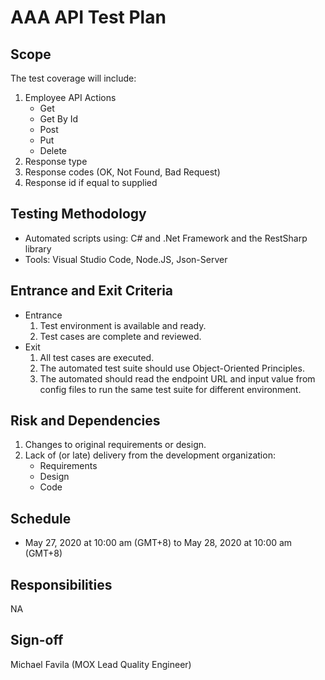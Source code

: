 # AAA API Test Plan

## Scope
The test coverage will include:
1. Employee API Actions
    * Get 
    * Get By Id
    * Post
    * Put
    * Delete
1. Response type
1. Response codes (OK, Not Found, Bad Request)
1. Response id if equal to supplied

## Testing Methodology
* Automated scripts using: C# and .Net Framework and the RestSharp library 
* Tools: Visual Studio Code, Node.JS, Json-Server

## Entrance and Exit Criteria
* Entrance
    1. Test environment is available and ready.
    1. Test cases are complete and reviewed.
* Exit
    1. All test cases are executed.
    1. The automated test suite should use Object-Oriented Principles.
    1. The automated should read the endpoint URL and input value from config files to run the same test suite for different environment.

## Risk and Dependencies
1. Changes to original requirements or design.
1. Lack of (or late) delivery from the development organization:
    * Requirements
    * Design
    * Code

## Schedule
* May 27, 2020 at 10:00 am (GMT+8) to May 28, 2020 at 10:00 am (GMT+8)

## Responsibilities
NA

## Sign-off
Michael Favila (MOX Lead Quality Engineer)